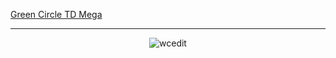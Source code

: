 [Green Circle TD Mega](./green-circle-td-mega/)
<hr>
<p align="center"> <img src="https://komarev.com/ghpvc/?username=wcedit&label=Visitor%20Count&color=0e75b6&style=flat" alt="wcedit" /> </p>
